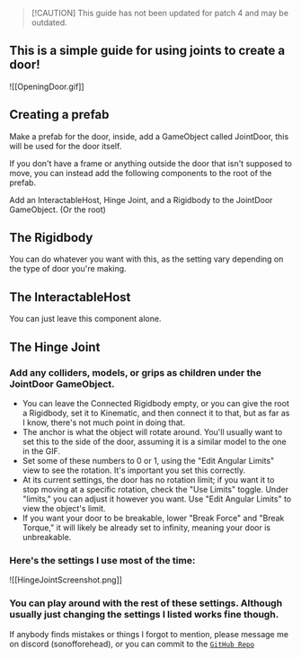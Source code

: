 > [!CAUTION] This guide has not been updated for patch 4 and may be outdated. 

## This is a simple guide for using joints to create a door!

![[OpeningDoor.gif]]

## Creating a prefab

Make a prefab for the door, inside, add a GameObject called JointDoor, this will be used for the door itself. 

If you don't have a frame or anything outside the door that isn't supposed to move, you can instead add the following components to the root of the prefab.

Add an InteractableHost, Hinge Joint, and a Rigidbody to the JointDoor GameObject. (Or the root)

## The Rigidbody

You can do whatever you want with this, as the setting vary depending on the type of door you're making.

## The InteractableHost

You can just leave this component alone.

## The Hinge Joint

### Add any colliders, models, or grips as children under the JointDoor GameObject.

- You can leave the Connected Rigidbody empty, or you can give the root a Rigidbody, set it to Kinematic, and then connect it to that, but as far as I know, there's not much point in doing that.
- The anchor is what the object will rotate around. You'll usually want to set this to the side of the door, assuming it is a similar model to the one in the GIF.
- Set some of these numbers to 0 or 1, using the "Edit Angular Limits" view to see the rotation. It's important you set this correctly.
- At its current settings, the door has no rotation limit; if you want it to stop moving at a specific rotation, check the "Use Limits" toggle. Under "limits," you can adjust it however you want. Use "Edit Angular Limits" to view the object's limit.
- If you want your door to be breakable, lower "Break Force" and "Break Torque," it will likely be already set to infinity, meaning your door is unbreakable.

### Here's the settings I use most of the time:

![[HingeJointScreenshot.png]]

### You can play around with the rest of these settings. Although usually just changing the settings I listed works fine though.

If anybody finds mistakes or things I forgot to mention, please message me on discord (sonofforehead), or you can commit to the [`GitHub Repo`](https://github.com/Lava-Pals/bl-unofficial-docs)